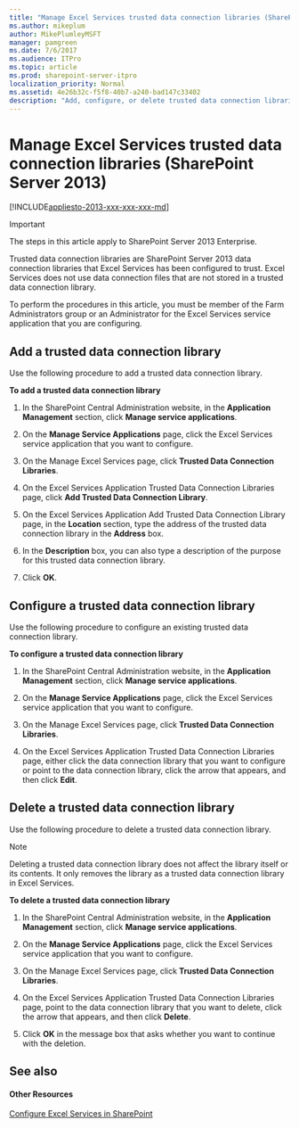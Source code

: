 ```yaml
---
title: "Manage Excel Services trusted data connection libraries (SharePoint Server 2013)"
ms.author: mikeplum
author: MikePlumleyMSFT
manager: pamgreen
ms.date: 7/6/2017
ms.audience: ITPro
ms.topic: article
ms.prod: sharepoint-server-itpro
localization_priority: Normal
ms.assetid: 4e26b32c-f5f8-40b7-a240-bad147c33402
description: "Add, configure, or delete trusted data connection libraries in Excel Services in SharePoint Server."
---
```


# Manage Excel Services trusted data connection libraries (SharePoint Server 2013)

[!INCLUDE[appliesto-2013-xxx-xxx-xxx-md](../includes/appliesto-2013-xxx-xxx-xxx-md.md)]
  
> [!IMPORTANT]
> The steps in this article apply to SharePoint Server 2013 Enterprise. 
  
Trusted data connection libraries are SharePoint Server 2013 data connection libraries that Excel Services has been configured to trust. Excel Services does not use data connection files that are not stored in a trusted data connection library.
  
To perform the procedures in this article, you must be member of the Farm Administrators group or an Administrator for the Excel Services service application that you are configuring.
  
    
## Add a trusted data connection library
<a name="proc1"> </a>

Use the following procedure to add a trusted data connection library.
  
 **To add a trusted data connection library**
  
1. In the SharePoint Central Administration website, in the **Application Management** section, click **Manage service applications**.
    
2. On the **Manage Service Applications** page, click the Excel Services service application that you want to configure. 
    
3. On the Manage Excel Services page, click **Trusted Data Connection Libraries**.
    
4. On the Excel Services Application Trusted Data Connection Libraries page, click **Add Trusted Data Connection Library**.
    
5. On the Excel Services Application Add Trusted Data Connection Library page, in the **Location** section, type the address of the trusted data connection library in the **Address** box. 
    
6. In the **Description** box, you can also type a description of the purpose for this trusted data connection library. 
    
7. Click **OK**.
    
## Configure a trusted data connection library
<a name="proc2"> </a>

Use the following procedure to configure an existing trusted data connection library.
  
 **To configure a trusted data connection library**
  
1. In the SharePoint Central Administration website, in the **Application Management** section, click **Manage service applications**.
    
2. On the **Manage Service Applications** page, click the Excel Services service application that you want to configure. 
    
3. On the Manage Excel Services page, click **Trusted Data Connection Libraries**.
    
4. On the Excel Services Application Trusted Data Connection Libraries page, either click the data connection library that you want to configure or point to the data connection library, click the arrow that appears, and then click **Edit**.
    
## Delete a trusted data connection library
<a name="proc3"> </a>

Use the following procedure to delete a trusted data connection library.
  
> [!NOTE]
> Deleting a trusted data connection library does not affect the library itself or its contents. It only removes the library as a trusted data connection library in Excel Services. 
  
 **To delete a trusted data connection library**
  
1. In the SharePoint Central Administration website, in the **Application Management** section, click **Manage service applications**.
    
2. On the **Manage Service Applications** page, click the Excel Services service application that you want to configure. 
    
3. On the Manage Excel Services page, click **Trusted Data Connection Libraries**.
    
4. On the Excel Services Application Trusted Data Connection Libraries page, point to the data connection library that you want to delete, click the arrow that appears, and then click **Delete**.
    
5. Click **OK** in the message box that asks whether you want to continue with the deletion. 
    
## See also
<a name="proc3"> </a>

#### Other Resources

[Configure Excel Services in SharePoint](http://technet.microsoft.com/library/9cb81758-9d0b-4970-9ca0-a75eedf6093b.aspx)

